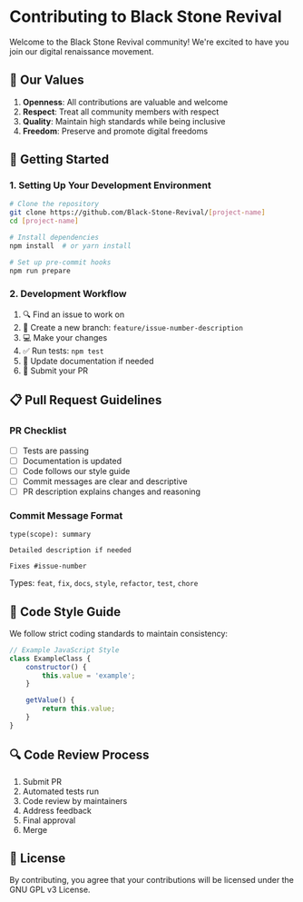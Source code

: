 # Contributing to Black Stone Revival

Welcome to the Black Stone Revival community! We're excited to have you join our digital renaissance movement.

## 🎯 Our Values
1. **Openness**: All contributions are valuable and welcome
2. **Respect**: Treat all community members with respect
3. **Quality**: Maintain high standards while being inclusive
4. **Freedom**: Preserve and promote digital freedoms

## 🚀 Getting Started

### 1. Setting Up Your Development Environment
```bash
# Clone the repository
git clone https://github.com/Black-Stone-Revival/[project-name]
cd [project-name]

# Install dependencies
npm install  # or yarn install

# Set up pre-commit hooks
npm run prepare
```

### 2. Development Workflow
1. 🔍 Find an issue to work on
2. 🌿 Create a new branch: `feature/issue-number-description`
3. 💻 Make your changes
4. ✅ Run tests: `npm test`
5. 📝 Update documentation if needed
6. 🚀 Submit your PR

## 📋 Pull Request Guidelines

### PR Checklist
- [ ] Tests are passing
- [ ] Documentation is updated
- [ ] Code follows our style guide
- [ ] Commit messages are clear and descriptive
- [ ] PR description explains changes and reasoning

### Commit Message Format
```
type(scope): summary

Detailed description if needed

Fixes #issue-number
```

Types: `feat`, `fix`, `docs`, `style`, `refactor`, `test`, `chore`

## 🎨 Code Style Guide
We follow strict coding standards to maintain consistency:

```javascript
// Example JavaScript Style
class ExampleClass {
    constructor() {
        this.value = 'example';
    }

    getValue() {
        return this.value;
    }
}
```

## 🔍 Code Review Process
1. Submit PR
2. Automated tests run
3. Code review by maintainers
4. Address feedback
5. Final approval
6. Merge

## 📜 License
By contributing, you agree that your contributions will be licensed under the GNU GPL v3 License.
